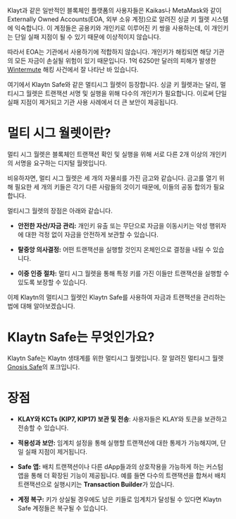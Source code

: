 Klayt과 같은 일반적인 블록체인 플랫폼의 사용자들은 Kaikas나 MetaMask와 같이 Externally Owned Accounts(EOA, 외부 소유 계정)으로 알려진 싱글 키 월렛 시스템에 익숙합니다. 이 계정들은 공용키와 개인키로 이루어진 키 쌍을 사용하는데, 이 개인키는 단일 실패 지점이 될 수 있기 때문에 이상적이지 않습니다.

따라서 EOA는 기관에서 사용하기에 적합하지 않습니다. 개인키가 해킹되면 해당 기관의 모든 자금이 손실될 위험이 있기 때문입니다. 1억 6250만 달러의 피해가 발생한 [Wintermute](https://www.certik.com/resources/blog/uGiY0j3hwOzQOMcDPGoz9-wintermute-hack-) 해킹 사건에서 잘 나타난 바 있습니다.

여기에서 Klaytn Safe와 같은 멀티시그 월렛이 등장합니다. 싱글 키 월렛과는 달리, 멀티시그 월렛은 트랜잭션 서명 및 실행을 위해 다수의 개인키가 필요합니다. 이로써 단일 실패 지점이 제거되고 기관 사용 사례에서 더 큰 보안이 제공됩니다.

# 멀티 시그 월렛이란?<a id="What are Multisig Wallets"></a>

멀티 시그 월렛은 블록체인 트랜잭션 확인 및 실행을 위해 서로 다른 2개 이상의 개인키의 서명을 요구하는 디지털 월렛입니다.


비유하자면, 멀티 시그 월렛은 세 개의 자물쇠를 가진 금고와 같습니다. 금고를 열기 위해 필요한 세 개의 키들은 각기 다른 사람들의 것이기 때문에, 이들의 공동 합의가 필요합니다.

멀티시그 월렛의 장점은 아래와 같습니다.


* **안전한 자산/자금 관리:** 개인키 유출 또는 무단으로 자금을 이동시키는 악성 행위자에 대한 걱정 없이 자금을 안전하게 보관할 수 있습니다.


* **탈중앙 의사결정:** 어떤 트랜잭션을 실행할 것인지 온체인으로 결정을 내릴 수 있습니다.


* **이중 인증 절차:** 멀티 시그 월렛을 통해 특정 키를 가진 이들만 트랜잭션을 실행할 수 있도록 보장할 수 있습니다.


이제 Klaytn의 멀티시그 월렛인 Klaytn Safe를 사용하여 자금과 트랜잭션을 관리하는 법에 대해 알아보겠습니다.

# Klaytn Safe는 무엇인가요?<a id="What is Klaytn Safe"></a>

Klaytn Safe는 Klaytn 생태계를 위한 멀티시그 월렛입니다. 잘 알려진 멀티시그 월렛 [Gnosis Safe](https://gnosis-safe.io/)의 포크입니다.


# 장점<a id="Benefits of Klaytn Safe"></a>

* **KLAY와 KCTs (KIP7, KIP17) 보관 및 전송**: 사용자들은 KLAY와 토큰을 보관하고 전송할 수 있습니다.

* **적용성과 보안:** 임계치 설정을 통해 실행할 트랜잭션에 대한 통제가 가능해지며, 단일 실패 지점이 제거됩니다.

* **Safe 앱:** 배치 트랜잭션이나 다른 dApp들과의 상호작용을 가능하게 하는 커스텀 앱을 통해 더 확장된 기능이 제공됩니다. 예를 들면 다수의 트랜잭션을 합쳐서 배치 트랜잭션으로 실행시키는 **Transaction Builder**가 있습니다.

* **계정 복구:** 키가 상실될 경우에도 남은 키들로 임계치가 달성될 수 있다면 Klaytn Safe 계정들은 복구될 수 있습니다.

